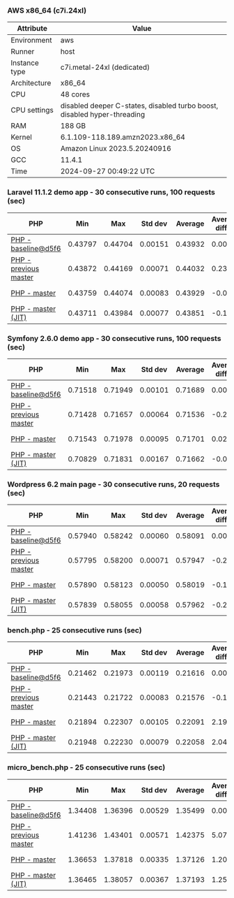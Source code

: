 ### AWS x86_64 (c7i.24xl)

|  Attribute    |     Value      |
|---------------|----------------|
| Environment   |aws|
| Runner        |host|
| Instance type |c7i.metal-24xl (dedicated)|
| Architecture  |x86_64
| CPU           |48 cores|
| CPU settings  |disabled deeper C-states, disabled turbo boost, disabled hyper-threading|
| RAM           |188 GB|
| Kernel        |6.1.109-118.189.amzn2023.x86_64|
| OS            |Amazon Linux 2023.5.20240916|
| GCC           |11.4.1|
| Time          |2024-09-27 00:49:22 UTC|

### Laravel 11.1.2 demo app - 30 consecutive runs, 100 requests (sec)

|     PHP     |     Min     |     Max     |    Std dev   |   Average  |  Average diff % |   Median   | Median diff % |     Memory    |
|-------------|-------------|-------------|--------------|------------|-----------------|------------|---------------|---------------|
|[PHP - baseline@d5f6](https://github.com/php/php-src/commit/d5f6e56610)|0.43797|0.44704|0.00151|0.43932|0.00%|0.43914|0.00%|41.86 MB|
|[PHP - previous master](https://github.com/php/php-src/commit/531b94359e)|0.43872|0.44169|0.00071|0.44032|0.23%|0.44023|0.25%|41.80 MB|
|[PHP - master](https://github.com/php/php-src/commit/b32a941b8e)|0.43759|0.44074|0.00083|0.43929|-0.01%|0.43941|0.06%|41.80 MB|
|[PHP - master (JIT)](https://github.com/php/php-src/commit/b32a941b8e)|0.43711|0.43984|0.00077|0.43851|-0.19%|0.43874|-0.09%|41.80 MB|

### Symfony 2.6.0 demo app - 30 consecutive runs, 100 requests (sec)

|     PHP     |     Min     |     Max     |    Std dev   |   Average  |  Average diff % |   Median   | Median diff % |     Memory    |
|-------------|-------------|-------------|--------------|------------|-----------------|------------|---------------|---------------|
|[PHP - baseline@d5f6](https://github.com/php/php-src/commit/d5f6e56610)|0.71518|0.71949|0.00101|0.71689|0.00%|0.71662|0.00%|37.38 MB|
|[PHP - previous master](https://github.com/php/php-src/commit/531b94359e)|0.71428|0.71657|0.00064|0.71536|-0.21%|0.71549|-0.16%|37.38 MB|
|[PHP - master](https://github.com/php/php-src/commit/b32a941b8e)|0.71543|0.71978|0.00095|0.71701|0.02%|0.71681|0.03%|37.38 MB|
|[PHP - master (JIT)](https://github.com/php/php-src/commit/b32a941b8e)|0.70829|0.71831|0.00167|0.71662|-0.04%|0.71691|0.04%|37.38 MB|

### Wordpress 6.2 main page - 30 consecutive runs, 20 requests (sec)

|     PHP     |     Min     |     Max     |    Std dev   |   Average  |  Average diff % |   Median   | Median diff % |     Memory    |
|-------------|-------------|-------------|--------------|------------|-----------------|------------|---------------|---------------|
|[PHP - baseline@d5f6](https://github.com/php/php-src/commit/d5f6e56610)|0.57940|0.58242|0.00060|0.58091|0.00%|0.58087|0.00%|43.00 MB|
|[PHP - previous master](https://github.com/php/php-src/commit/531b94359e)|0.57795|0.58200|0.00071|0.57947|-0.25%|0.57939|-0.26%|43.00 MB|
|[PHP - master](https://github.com/php/php-src/commit/b32a941b8e)|0.57890|0.58123|0.00050|0.58019|-0.12%|0.58013|-0.13%|43.00 MB|
|[PHP - master (JIT)](https://github.com/php/php-src/commit/b32a941b8e)|0.57839|0.58055|0.00058|0.57962|-0.22%|0.57961|-0.22%|43.00 MB|

### bench.php - 25 consecutive runs (sec)

|     PHP     |     Min     |     Max     |    Std dev   |   Average  |  Average diff % |   Median   | Median diff % |     Memory    |
|-------------|-------------|-------------|--------------|------------|-----------------|------------|---------------|---------------|
|[PHP - baseline@d5f6](https://github.com/php/php-src/commit/d5f6e56610)|0.21462|0.21973|0.00119|0.21616|0.00%|0.21578|0.00%|26.17 MB|
|[PHP - previous master](https://github.com/php/php-src/commit/531b94359e)|0.21443|0.21722|0.00083|0.21576|-0.19%|0.21579|0.01%|26.23 MB|
|[PHP - master](https://github.com/php/php-src/commit/b32a941b8e)|0.21894|0.22307|0.00105|0.22091|2.19%|0.22063|2.25%|26.23 MB|
|[PHP - master (JIT)](https://github.com/php/php-src/commit/b32a941b8e)|0.21948|0.22230|0.00079|0.22058|2.04%|0.22072|2.29%|26.23 MB|

### micro_bench.php - 25 consecutive runs (sec)

|     PHP     |     Min     |     Max     |    Std dev   |   Average  |  Average diff % |   Median   | Median diff % |     Memory    |
|-------------|-------------|-------------|--------------|------------|-----------------|------------|---------------|---------------|
|[PHP - baseline@d5f6](https://github.com/php/php-src/commit/d5f6e56610)|1.34408|1.36396|0.00529|1.35499|0.00%|1.35490|0.00%|20.42 MB|
|[PHP - previous master](https://github.com/php/php-src/commit/531b94359e)|1.41236|1.43401|0.00571|1.42375|5.07%|1.42346|5.06%|20.48 MB|
|[PHP - master](https://github.com/php/php-src/commit/b32a941b8e)|1.36653|1.37818|0.00335|1.37126|1.20%|1.37103|1.19%|20.48 MB|
|[PHP - master (JIT)](https://github.com/php/php-src/commit/b32a941b8e)|1.36465|1.38057|0.00367|1.37193|1.25%|1.37134|1.21%|20.49 MB|
